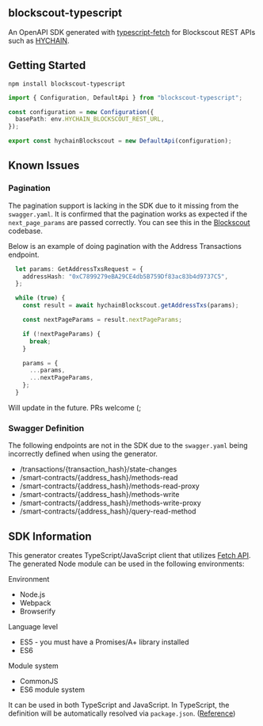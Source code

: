 ## blockscout-typescript

An OpenAPI SDK generated with [typescript-fetch](https://openapi-generator.tech/docs/generators/typescript-fetch) for Blockscout REST APIs such as [HYCHAIN](https://explorer.hychain.com/api-docs).


## Getting Started

```npm install blockscout-typescript```

```typescript
import { Configuration, DefaultApi } from "blockscout-typescript";

const configuration = new Configuration({
  basePath: env.HYCHAIN_BLOCKSCOUT_REST_URL,
});

export const hychainBlockscout = new DefaultApi(configuration);
```

## Known Issues

### Pagination

The pagination support is lacking in the SDK due to it missing from the ```swagger.yaml```. It is confirmed that the pagination works as expected if the ```next_page_params``` are passed correctly. You can see this in the [Blockscout](https://github.com/blockscout/blockscout) codebase.

Below is an example of doing pagination with the Address Transactions endpoint.

```typescript
  let params: GetAddressTxsRequest = {
    addressHash: "0xC7899279eBA29CE4db5B759Df83ac83b4d9737C5",
  };

  while (true) {
    const result = await hychainBlockscout.getAddressTxs(params);

    const nextPageParams = result.nextPageParams;

    if (!nextPageParams) {
      break;
    }

    params = {
      ...params,
      ...nextPageParams,
    };
  }
```

Will update in the future. PRs welcome (;

### Swagger Definition

The following endpoints are not in the SDK due to the ```swagger.yaml``` being incorrectly defined when using the generator.

- /transactions/{transaction_hash}/state-changes
- /smart-contracts/{address_hash}/methods-read
- /smart-contracts/{address_hash}/methods-read-proxy
- /smart-contracts/{address_hash}/methods-write
- /smart-contracts/{address_hash}/methods-write-proxy
- /smart-contracts/{address_hash}/query-read-method

## SDK Information

This generator creates TypeScript/JavaScript client that utilizes [Fetch API](https://fetch.spec.whatwg.org/). The generated Node module can be used in the following environments:

Environment
* Node.js
* Webpack
* Browserify

Language level
* ES5 - you must have a Promises/A+ library installed
* ES6

Module system
* CommonJS
* ES6 module system

It can be used in both TypeScript and JavaScript. In TypeScript, the definition will be automatically resolved via `package.json`. ([Reference](https://www.typescriptlang.org/docs/handbook/declaration-files/consumption.html))

